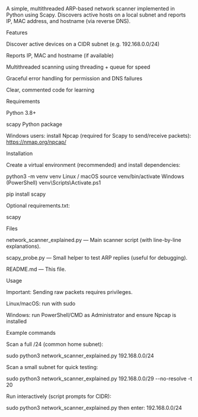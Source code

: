 A simple, multithreaded ARP-based network scanner implemented in Python using Scapy.
Discovers active hosts on a local subnet and reports IP, MAC address, and hostname (via reverse DNS).

Features

Discover active devices on a CIDR subnet (e.g. 192.168.0.0/24)

Reports IP, MAC and hostname (if available)

Multithreaded scanning using threading + queue for speed

Graceful error handling for permission and DNS failures

Clear, commented code for learning

Requirements

Python 3.8+

scapy Python package

Windows users: install Npcap (required for Scapy to send/receive packets): https://nmap.org/npcap/

Installation

Create a virtual environment (recommended) and install dependencies:

python3 -m venv venv
Linux / macOS
source venv/bin/activate
Windows (PowerShell)
venv\Scripts\Activate.ps1

pip install scapy


Optional requirements.txt:

scapy

Files

network_scanner_explained.py — Main scanner script (with line-by-line explanations).

scapy_probe.py — Small helper to test ARP replies (useful for debugging).

README.md — This file.

Usage

Important: Sending raw packets requires privileges.

Linux/macOS: run with sudo

Windows: run PowerShell/CMD as Administrator and ensure Npcap is installed

Example commands

Scan a full /24 (common home subnet):

sudo python3 network_scanner_explained.py 192.168.0.0/24


Scan a small subnet for quick testing:

sudo python3 network_scanner_explained.py 192.168.0.0/29 --no-resolve -t 20


Run interactively (script prompts for CIDR):

sudo python3 network_scanner_explained.py
then enter: 192.168.0.0/24
